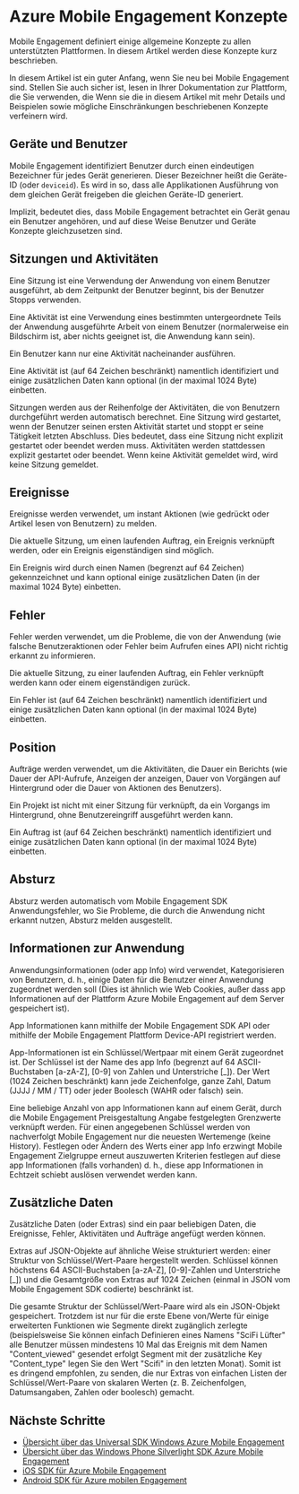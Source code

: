 <properties
    pageTitle="Mobile Engagement Konzepte | Microsoft Azure"
    description="Azure Mobile Engagement Konzepte"
    services="mobile-engagement"
    documentationCenter="mobile"
    authors="piyushjo"
    manager="dwrede"
    editor="" />

<tags
    ms.service="mobile-engagement"
    ms.workload="mobile"
    ms.tgt_pltfrm="mobile-android"
    ms.devlang="na"
    ms.topic="get-started-article"
    ms.date="08/19/2016"
    ms.author="piyushjo" />

# <a name="azure-mobile-engagement-concepts"></a>Azure Mobile Engagement Konzepte

Mobile Engagement definiert einige allgemeine Konzepte zu allen unterstützten Plattformen. In diesem Artikel werden diese Konzepte kurz beschrieben.

In diesem Artikel ist ein guter Anfang, wenn Sie neu bei Mobile Engagement sind. Stellen Sie auch sicher ist, lesen in Ihrer Dokumentation zur Plattform, die Sie verwenden, die Wenn sie die in diesem Artikel mit mehr Details und Beispielen sowie mögliche Einschränkungen beschriebenen Konzepte verfeinern wird.

## <a name="devices-and-users"></a>Geräte und Benutzer
Mobile Engagement identifiziert Benutzer durch einen eindeutigen Bezeichner für jedes Gerät generieren. Dieser Bezeichner heißt die Geräte-ID (oder `deviceid`). Es wird in so, dass alle Applikationen Ausführung von dem gleichen Gerät freigeben die gleichen Geräte-ID generiert.

Implizit, bedeutet dies, dass Mobile Engagement betrachtet ein Gerät genau ein Benutzer angehören, und auf diese Weise Benutzer und Geräte Konzepte gleichzusetzen sind.

## <a name="sessions-and-activities"></a>Sitzungen und Aktivitäten
Eine Sitzung ist eine Verwendung der Anwendung von einem Benutzer ausgeführt, ab dem Zeitpunkt der Benutzer beginnt, bis der Benutzer Stopps verwenden.

Eine Aktivität ist eine Verwendung eines bestimmten untergeordnete Teils der Anwendung ausgeführte Arbeit von einem Benutzer (normalerweise ein Bildschirm ist, aber nichts geeignet ist, die Anwendung kann sein).

Ein Benutzer kann nur eine Aktivität nacheinander ausführen.

Eine Aktivität ist (auf 64 Zeichen beschränkt) namentlich identifiziert und einige zusätzlichen Daten kann optional (in der maximal 1024 Byte) einbetten.

Sitzungen werden aus der Reihenfolge der Aktivitäten, die von Benutzern durchgeführt werden automatisch berechnet. Eine Sitzung wird gestartet, wenn der Benutzer seinen ersten Aktivität startet und stoppt er seine Tätigkeit letzten Abschluss. Dies bedeutet, dass eine Sitzung nicht explizit gestartet oder beendet werden muss. Aktivitäten werden stattdessen explizit gestartet oder beendet. Wenn keine Aktivität gemeldet wird, wird keine Sitzung gemeldet.

## <a name="events"></a>Ereignisse
Ereignisse werden verwendet, um instant Aktionen (wie gedrückt oder Artikel lesen von Benutzern) zu melden.

Die aktuelle Sitzung, um einen laufenden Auftrag, ein Ereignis verknüpft werden, oder ein Ereignis eigenständigen sind möglich.

Ein Ereignis wird durch einen Namen (begrenzt auf 64 Zeichen) gekennzeichnet und kann optional einige zusätzlichen Daten (in der maximal 1024 Byte) einbetten.

## <a name="error"></a>Fehler
Fehler werden verwendet, um die Probleme, die von der Anwendung (wie falsche Benutzeraktionen oder Fehler beim Aufrufen eines API) nicht richtig erkannt zu informieren.

Die aktuelle Sitzung, zu einer laufenden Auftrag, ein Fehler verknüpft werden kann oder einem eigenständigen zurück.

Ein Fehler ist (auf 64 Zeichen beschränkt) namentlich identifiziert und einige zusätzlichen Daten kann optional (in der maximal 1024 Byte) einbetten.

## <a name="job"></a>Position
Aufträge werden verwendet, um die Aktivitäten, die Dauer ein Berichts (wie Dauer der API-Aufrufe, Anzeigen der anzeigen, Dauer von Vorgängen auf Hintergrund oder die Dauer von Aktionen des Benutzers).

Ein Projekt ist nicht mit einer Sitzung für verknüpft, da ein Vorgangs im Hintergrund, ohne Benutzereingriff ausgeführt werden kann.

Ein Auftrag ist (auf 64 Zeichen beschränkt) namentlich identifiziert und einige zusätzlichen Daten kann optional (in der maximal 1024 Byte) einbetten.

## <a name="crash"></a>Absturz
Absturz werden automatisch vom Mobile Engagement SDK Anwendungsfehler, wo Sie Probleme, die durch die Anwendung nicht erkannt nutzen, Absturz melden ausgestellt.

## <a name="application-information"></a>Informationen zur Anwendung
Anwendungsinformationen (oder app Info) wird verwendet, Kategorisieren von Benutzern, d. h., einige Daten für die Benutzer einer Anwendung zugeordnet werden soll (Dies ist ähnlich wie Web Cookies, außer dass app Informationen auf der Plattform Azure Mobile Engagement auf dem Server gespeichert ist).

App Informationen kann mithilfe der Mobile Engagement SDK API oder mithilfe der Mobile Engagement Plattform Device-API registriert werden.

App-Informationen ist ein Schlüssel/Wertpaar mit einem Gerät zugeordnet ist. Der Schlüssel ist der Name des app Info (begrenzt auf 64 ASCII-Buchstaben [a-zA-Z], [0-9] von Zahlen und Unterstriche [_]). Der Wert (1024 Zeichen beschränkt) kann jede Zeichenfolge, ganze Zahl, Datum (JJJJ / MM / TT) oder jeder Boolesch (WAHR oder falsch) sein.

Eine beliebige Anzahl von app Informationen kann auf einem Gerät, durch die Mobile Engagement Preisgestaltung Angabe festgelegten Grenzwerte verknüpft werden. Für einen angegebenen Schlüssel werden von nachverfolgt Mobile Engagement nur die neuesten Wertemenge (keine History). Festlegen oder Ändern des Werts einer app Info erzwingt Mobile Engagement Zielgruppe erneut auszuwerten Kriterien festlegen auf diese app Informationen (falls vorhanden) d. h., diese app Informationen in Echtzeit schiebt auslösen verwendet werden kann.

## <a name="extra-data"></a>Zusätzliche Daten
Zusätzliche Daten (oder Extras) sind ein paar beliebigen Daten, die Ereignisse, Fehler, Aktivitäten und Aufträge angefügt werden können.

Extras auf JSON-Objekte auf ähnliche Weise strukturiert werden: einer Struktur von Schlüssel/Wert-Paare hergestellt werden. Schlüssel können höchstens 64 ASCII-Buchstaben [a-zA-Z], [0-9]-Zahlen und Unterstriche [_]) und die Gesamtgröße von Extras auf 1024 Zeichen (einmal in JSON vom Mobile Engagement SDK codierte) beschränkt ist.

Die gesamte Struktur der Schlüssel/Wert-Paare wird als ein JSON-Objekt gespeichert. Trotzdem ist nur für die erste Ebene von/Werte für einige erweiterten Funktionen wie Segmente direkt zugänglich zerlegte (beispielsweise Sie können einfach Definieren eines Namens "SciFi Lüfter" alle Benutzer müssen mindestens 10 Mal das Ereignis mit dem Namen "Content_viewed" gesendet erfolgt Segment mit der zusätzliche Key "Content_type" legen Sie den Wert "Scifi" in den letzten Monat). Somit ist es dringend empfohlen, zu senden, die nur Extras von einfachen Listen der Schlüssel/Wert-Paare von skalaren Werten (z. B. Zeichenfolgen, Datumsangaben, Zahlen oder boolesch) gemacht.

## <a name="next-steps"></a>Nächste Schritte

- [Übersicht über das Universal SDK Windows Azure Mobile Engagement](mobile-engagement-windows-store-sdk-overview.md)
- [Übersicht über das Windows Phone Silverlight SDK Azure Mobile Engagement](mobile-engagement-windows-phone-sdk-overview.md)
- [iOS SDK für Azure Mobile Engagement](mobile-engagement-ios-sdk-overview.md)
- [Android SDK für Azure mobilen Engagement](mobile-engagement-android-sdk-overview.md)
